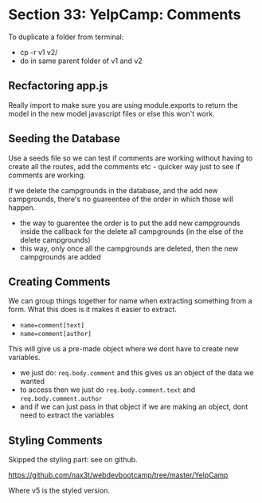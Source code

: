 # Section 33: YelpCamp: Comments

To duplicate a folder from terminal:

- cp -r v1 v2/
- do in same parent folder of v1 and v2

## Recfactoring app.js

Really import to make sure you are using module.exports to return the model in the new model javascript files or else this won't work.

## Seeding the Database

Use a seeds file so we can test if comments are working without having to create all the routes, add the comments etc - quicker way just to see if comments are working.

If we delete the campgrounds in the database, and the add new campgrounds, there's no guareentee of the order in which those will happen.

- the way to guarentee the order is to put the add new campgrounds inside the callback for the delete all campgrounds (in the else of the delete campgrounds)
- this way, only once all the campgrounds are deleted, then the new campgrounds are added

## Creating Comments

We can group things together for name when extracting something from a form. What this does is it makes it easier to extract.

- `name=comment[text]`
- `name=comment[author]`

This will give us a pre-made object where we dont have to create new variables.

- we just do: `req.body.comment` and this gives us an object of the data we wanted
- to access then we just do `req.body.comment.text` and `req.body.comment.author`
- and if we can just pass in that object if we are making an object, dont need to extract the variables

## Styling Comments

Skipped the styling part: see on github.

<https://github.com/nax3t/webdevbootcamp/tree/master/YelpCamp>

Where v5 is the styled version.
